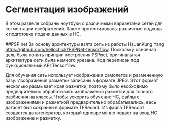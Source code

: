 # Сегментация изображений
В этом разделе собраны ноутбуки с различными вариантами сетей для сегментации изображений.
Также протестированы различные подходы к подготовке подачи данных в НС.

##PSP net
За основу архитектуры взята сеть из работы HsuanKung Yang https://github.com/hellochick/PSPNet-tensorflow,
Поскольку основная цель была понять принцип построения PSPnet, оригинальная архитектура сети была немного урезана.
Код переписан под функциональный API Tensorflow.

Для обучения сеть использует изображения самолетов и размеченную базу.
Изображения разметки записаны в формате JPEG. Этот формат несколько размывает края разметки, поэтому было необходимо предварительно
обрабатывать изображения разметки для точного разбиения на классы.
Чтобы ускорить обучение НС, файлы с изображениями и разметкой предварительно обрабатывались, весь датасет был сохранен в формате TFRecord.
Из файла TFRecord создается датагенератор, который одновременно подает на вход НС изображение и разметку.
